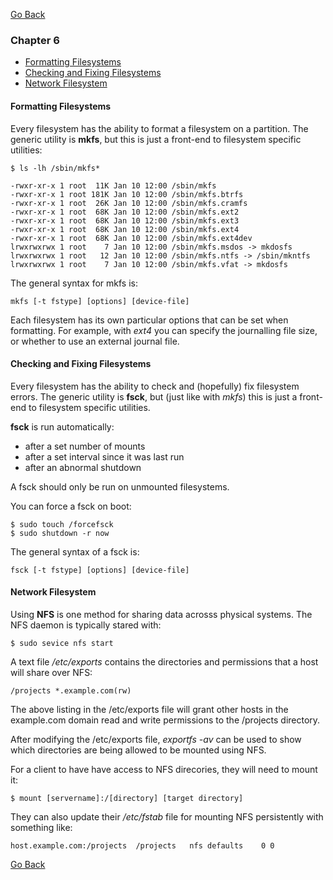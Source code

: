 [Go Back](README.md)

### Chapter 6
* [Formatting Filesystems](#formatting-filesystems)
* [Checking and Fixing Filesystems](#checking-and-fixing-filesystms)
* [Network Filesystem](#network-filesystem)

#### Formatting Filesystems

Every filesystem has the ability to format a filesystem on a partition. The generic utility is **mkfs**, but this is just a front-end to filesystem specific utilities:

    $ ls -lh /sbin/mkfs*

    -rwxr-xr-x 1 root  11K Jan 10 12:00 /sbin/mkfs
    -rwxr-xr-x 1 root 181K Jan 10 12:00 /sbin/mkfs.btrfs
    -rwxr-xr-x 1 root  26K Jan 10 12:00 /sbin/mkfs.cramfs
    -rwxr-xr-x 1 root  68K Jan 10 12:00 /sbin/mkfs.ext2
    -rwxr-xr-x 1 root  68K Jan 10 12:00 /sbin/mkfs.ext3
    -rwxr-xr-x 1 root  68K Jan 10 12:00 /sbin/mkfs.ext4
    -rwxr-xr-x 1 root  68K Jan 10 12:00 /sbin/mkfs.ext4dev
    lrwxrwxrwx 1 root    7 Jan 10 12:00 /sbin/mkfs.msdos -> mkdosfs
    lrwxrwxrwx 1 root   12 Jan 10 12:00 /sbin/mkfs.ntfs -> /sbin/mkntfs
    lrwxrwxrwx 1 root    7 Jan 10 12:00 /sbin/mkfs.vfat -> mkdosfs

The general syntax for mkfs is:

    mkfs [-t fstype] [options] [device-file]

Each filesystem has its own particular options that can be set when formatting. For example, with *ext4* you can specify the journalling file size, or whether to use an external journal file.

#### Checking and Fixing Filesystems

Every filesystem has the ability to check and (hopefully) fix filesystem errors. The generic utility is **fsck**, but (just like with *mkfs*) this is just a front-end to filesystem specific utilities.

**fsck** is run automatically:
* after a set number of mounts
* after a set interval since it was last run
* after an abnormal shutdown

A fsck should only be run on unmounted filesystems.

You can force a fsck on boot:

    $ sudo touch /forcefsck
    $ sudo shutdown -r now

The general syntax of a fsck is:

    fsck [-t fstype] [options] [device-file]

#### Network Filesystem

Using **NFS** is one method for sharing data acrosss physical systems. The NFS daemon is typically stared with:

    $ sudo sevice nfs start

A text file */etc/exports* contains the directories and permissions that a host will share over NFS:

    /projects *.example.com(rw)

The above listing in the /etc/exports file will grant other hosts in the example.com domain read and write permissions to the /projects directory.

After modifying the /etc/exports file, *exportfs -av* can be used to show which directories are being allowed to be mounted using NFS.

For a client to have have access to NFS direcories, they will need to mount it:

    $ mount [servername]:/[directory] [target directory]

They can also update their */etc/fstab* file for mounting NFS persistently with something like:

    host.example.com:/projects	/projects	nfs	defaults	0 0

[Go Back](README.md)
